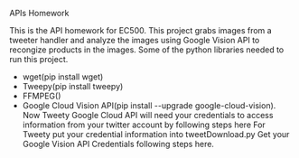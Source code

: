 APIs Homework

This is the API homework for EC500. This project grabs images from a tweeter handler and analyze the images using Google Vision API to recongize products in the images.
Some of the python libraries needed to run this project.
- wget(pip install wget)
- Tweepy(pip install tweepy)
- FFMPEG()
- Google Cloud Vision API(pip install --upgrade google-cloud-vision).
 Now Tweety Google Cloud API will need your credentials to access information from your twitter account by following steps here
 For Tweety put your credential information into tweetDownload.py
 Get your Google Vision API Credentials following steps here.
